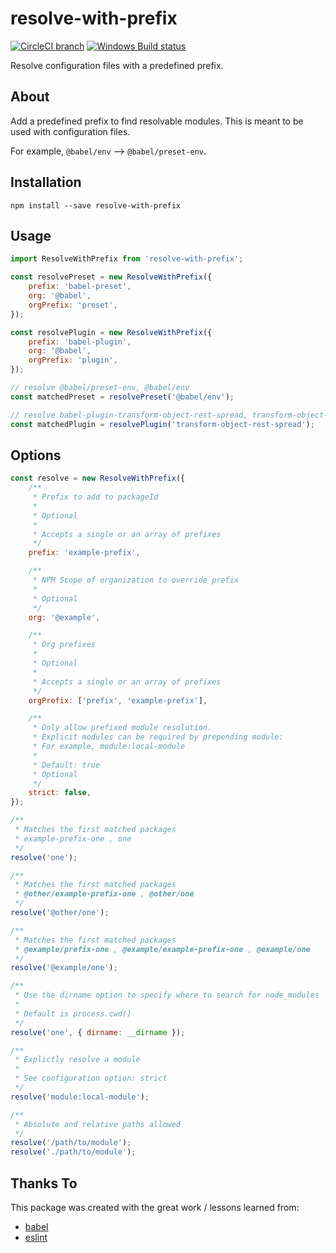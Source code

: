 # resolve-with-prefix

[![CircleCI branch](https://img.shields.io/circleci/project/github/chrisblossom/resolve-with-prefix/master.svg?label=linux%20build)](https://circleci.com/gh/chrisblossom/resolve-with-prefix/tree/master)
[![Windows Build status](https://img.shields.io/appveyor/ci/chrisblossom/resolve-with-prefix/master.svg?label=windows%20build)](https://ci.appveyor.com/project/chrisblossom/resolve-with-prefix/branch/master)

Resolve configuration files with a predefined prefix.

## About

Add a predefined prefix to find resolvable modules. This is meant to be used with configuration files.

For example, `@babel/env` --> `@babel/preset-env`.

## Installation

`npm install --save resolve-with-prefix`

## Usage

```js
import ResolveWithPrefix from 'resolve-with-prefix';

const resolvePreset = new ResolveWithPrefix({
    prefix: 'babel-preset',
    org: '@babel',
    orgPrefix: 'preset',
});

const resolvePlugin = new ResolveWithPrefix({
    prefix: 'babel-plugin',
    org: '@babel',
    orgPrefix: 'plugin',
});

// resolve @babel/preset-env, @babel/env
const matchedPreset = resolvePreset('@babel/env');

// resolve babel-plugin-transform-object-rest-spread, transform-object-rest-spread
const matchedPlugin = resolvePlugin('transform-object-rest-spread');
```

## Options

```js
const resolve = new ResolveWithPrefix({
    /**
     * Prefix to add to packageId
     *
     * Optional
     *
     * Accepts a single or an array of prefixes
     */
    prefix: 'example-prefix',

    /**
     * NPM Scope of organization to override prefix
     *
     * Optional
     */
    org: '@example',

    /**
     * Org prefixes
     *
     * Optional
     *
     * Accepts a single or an array of prefixes
     */
    orgPrefix: ['prefix', 'example-prefix'],

    /**
     * Only allow prefixed module resolution.
     * Explicit modules can be required by prepending module:
     * For example, module:local-module
     *
     * Default: true
     * Optional
     */
    strict: false,
});

/**
 * Matches the first matched packages
 * example-prefix-one , one
 */
resolve('one');

/**
 * Matches the first matched packages
 * @other/example-prefix-one , @other/one
 */
resolve('@other/one');

/**
 * Matches the first matched packages
 * @example/prefix-one , @example/example-prefix-one , @example/one
 */
resolve('@example/one');

/**
 * Use the dirname option to specify where to search for node_modules
 *
 * Default is process.cwd()
 */
resolve('one', { dirname: __dirname });

/**
 * Explictly resolve a module
 *
 * See configuration option: strict
 */
resolve('module:local-module');

/**
 * Absolute and relative paths allowed
 */
resolve('/path/to/module');
resolve('./path/to/module');
```

## Thanks To

This package was created with the great work / lessons learned from:

*   [babel](https://github.com/babel/babel/)
*   [eslint](https://github.com/eslint/eslint)

